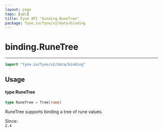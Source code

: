 ```yaml
---
layout: page
tags: [api]
title: Fyne API "binding.RuneTree"
package: fyne.io/fyne/v2/data/binding
---
```


# binding.RuneTree
---
```go
import "fyne.io/fyne/v2/data/binding"
```

## Usage

#### type RuneTree

```go
type RuneTree = Tree[rune]
```

RuneTree supports binding a tree of rune values.


<div class="since">Since: <code>
2.4</code></div>
